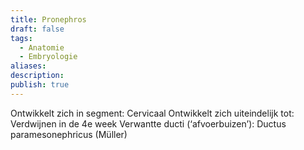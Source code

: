 ```yaml
---
title: Pronephros
draft: false
tags:
  - Anatomie
  - Embryologie
aliases: 
description: 
publish: true
---
```



Ontwikkelt zich in segment: Cervicaal
Ontwikkelt zich uiteindelijk tot: Verdwijnen in de 4e week
Verwantte ducti (‘afvoerbuizen’): Ductus paramesonephricus (Müller)